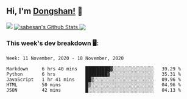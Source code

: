<!--
 * @Author: DSCode
 * @Date: 2020-10-10 16:49:48
 * @Copyright 2020 DSCode
 * @Open Source License: MIT
 * @LastEditTime: 2020-11-19 00:38:59
 * @FilePath: \DsCodeStudio\README.md
 * @Description:
-->

## Hi, I'm [Dongshan!](https://github.dscode.top) 👋

<img src="https://github.dscode.top/assets/images/community-c4522fb406f9f37065d008cf632eeea0.svg" />

<a href="https://github-readme-stats.dscodestudio.vercel.app/api?username=DsCodeStudio&show_icons=true&hide_border=true&count_private=true&include_all_commits=true">
<img align="center" alt="sabesan's Github Stats" src="https://github-readme-stats.dscodestudio.vercel.app/api?username=DsCodeStudio&show_icons=true&hide_border=true&count_private=true&include_all_commits=true"/>
</a>

<a href="https://github-readme-stats.dscodestudio.vercel.app/api/top-langs/?username=DsCodeStudio&layout=compact&langs_count=10">
<img align="center" src="https://github-readme-stats.dscodestudio.vercel.app/api/top-langs/?username=DsCodeStudio&layout=compact&langs_count=10&hide=javascript,html" />
</a>

### This week's dev breakdown 🖥:

<!--START_SECTION:waka-->
```text
Week: 11 November, 2020 - 18 November, 2020

Markdown     6 hrs 40 mins   █████████▓░░░░░░░░░░░░░░░   39.29 % 
Python       6 hrs           ████████▓░░░░░░░░░░░░░░░░   35.31 % 
JavaScript   1 hr 41 mins    ██▒░░░░░░░░░░░░░░░░░░░░░░   09.96 % 
HTML         50 mins         █▒░░░░░░░░░░░░░░░░░░░░░░░   04.96 % 
JSON         42 mins         █░░░░░░░░░░░░░░░░░░░░░░░░   04.13 % 
```
<!--END_SECTION:waka-->
